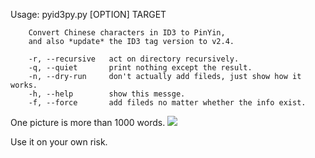 Usage:
        pyid3py.py [OPTION] TARGET

        Convert Chinese characters in ID3 to PinYin,
        and also *update* the ID3 tag version to v2.4.

        -r, --recursive   act on directory recursively.
        -q, --quiet       print nothing except the result.
        -n, --dry-run     don't actually add fileds, just show how it works.
        -h, --help        show this messge.
        -f, --force       add fileds no matter whether the info exist.

One picture is more than 1000 words.
[![](http://farm5.static.flickr.com/4055/4259732243_1a206f584d_o.png)](http://farm5.static.flickr.com/4055/4259732243_1a206f584d_o.png)

Use it on your own risk.
